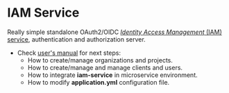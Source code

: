 # IAM Service
Really simple standalone OAuth2/OIDC
[*Identity Access Management* (IAM) service](https://github.com/jveverka/iam-service), 
authentication and authorization server. 

* Check [user's manual](https://github.com/jveverka/iam-service/blob/master/docs/IAM-users-manual.md) for next steps:
  * How to create/manage organizations and projects.
  * How to create/manage and manage clients and users.
  * How to integrate __iam-service__ in microservice environment.
  * How to modify __application.yml__ configuration file.
  